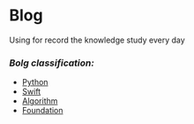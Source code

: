 # Blog
Using for record the knowledge study every day
### *Bolg classification:*
- [Python](https://github.com/xiaohai0520/Blog/projects/1)
- [Swift](https://github.com/xiaohai0520/Blog/projects/2)
- [Algorithm](https://github.com/xiaohai0520/Blog/projects/4)
- [Foundation](https://github.com/xiaohai0520/Blog/projects/4)

